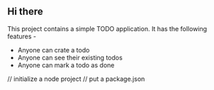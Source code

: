 ## Hi there

This project contains a simple TODO application.
It has the following features -

- Anyone can crate a todo
- Anyone can see their existing todos
- Anyone can mark a todo as done

// initialize a node project 
// put a package.json